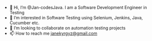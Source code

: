 - 👋 Hi, I’m @Jan-codesJava. I am a Software Development Engineer in Testing
- 👀 I’m interested in Software Testing using Selenium, Jenkins, Java, Cucumber etc.
- 💞️ I’m looking to collaborate on automation testing projects
- 📫 How to reach me janekyrgyz@gmail.com

<!---
Jan-codesJava/Jan-codesJava is a ✨ special ✨ repository because its `README.md` (this file) appears on your GitHub profile.
You can click the Preview link to take a look at your changes.
--->
